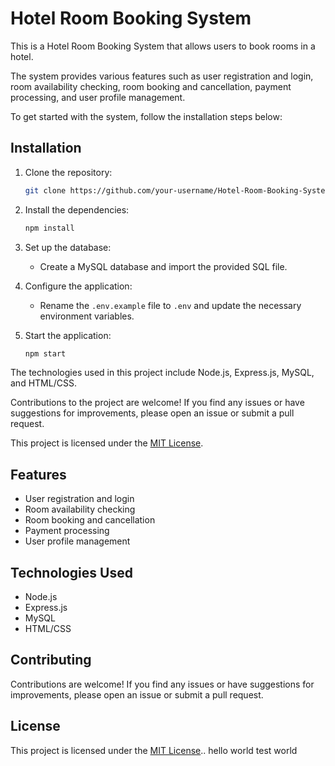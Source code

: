 # Hotel Room Booking System

This is a Hotel Room Booking System that allows users to book rooms in a hotel.

The system provides various features such as user registration and login, room availability checking, room booking and cancellation, payment processing, and user profile management.

To get started with the system, follow the installation steps below:

## Installation

1. Clone the repository:

   ```bash
   git clone https://github.com/your-username/Hotel-Room-Booking-System.git
   ```

2. Install the dependencies:

   ```bash
   npm install
   ```

3. Set up the database:

   - Create a MySQL database and import the provided SQL file.

4. Configure the application:

   - Rename the `.env.example` file to `.env` and update the necessary environment variables.

5. Start the application:

   ```bash
   npm start
   ```

The technologies used in this project include Node.js, Express.js, MySQL, and HTML/CSS.

Contributions to the project are welcome! If you find any issues or have suggestions for improvements, please open an issue or submit a pull request.

This project is licensed under the [MIT License](LICENSE).

## Features

- User registration and login
- Room availability checking
- Room booking and cancellation
- Payment processing
- User profile management

## Technologies Used

- Node.js
- Express.js
- MySQL
- HTML/CSS

## Contributing

Contributions are welcome! If you find any issues or have suggestions for improvements, please open an issue or submit a pull request.

## License

This project is licensed under the [MIT License](LICENSE)..
hello world
test world